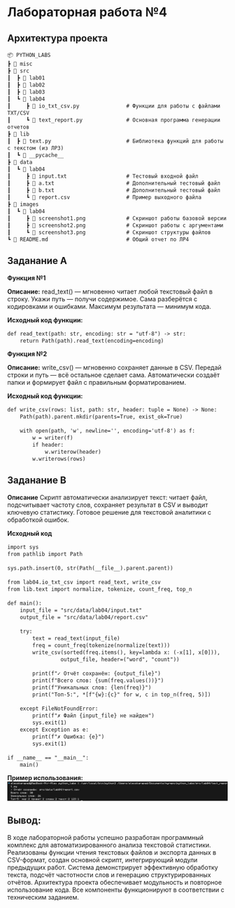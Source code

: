 # Лабораторная работа №4
## Архитектура проекта

```
📦 PYTHON_LABS
┣ 📂 misc
┣ 📂 src
┃  ┣ 📂 lab01
┃  ┣ 📂 lab02
┃  ┣ 📂 lab03
┃  ┗ 📂 lab04
┃     ┣ 📜 io_txt_csv.py               # Функции для работы с файлами TXT/CSV
┃     ┗ 📜 text_report.py              # Основная программа генерации отчетов
┣ 📂 lib
┃  ┣ 📜 text.py                        # Библиотека функций для работы с текстом (из ЛР3)
┃  ┗ 📂 __pycache__
┣ 📂 data
┃  ┗ 📂 lab04
┃     ┣ 📜 input.txt                   # Тестовый входной файл
┃     ┣ 📜 a.txt                       # Дополнительный тестовый файл
┃     ┣ 📜 b.txt                       # Дополнительный тестовый файл
┃     ┗ 📜 report.csv                  # Пример выходного файла
┣ 📂 images
┃  ┗ 📂 lab04
┃     ┣ 📜 screenshot1.png             # Скриншот работы базовой версии
┃     ┣ 📜 screenshot2.png             # Скриншот работы с аргументами
┃     ┗ 📜 screenshot3.png             # Скриншот структуры файлов
┗ 📜 README.md                         # Общий отчет по ЛР4                       
```

## Заданание A

**Функция №1**

**Описание:** read_text() — мгновенно читает любой текстовый файл в строку. Укажи путь — получи содержимое. Сама разберётся с кодировками и ошибками. Максимум результата — минимум кода.

**Исходный код функции:**
```
def read_text(path: str, encoding: str = "utf-8") -> str:
    return Path(path).read_text(encoding=encoding)
```

**Функция №2**

**Описание:** write_csv() — мгновенно сохраняет данные в CSV. Передай строки и путь — всё остальное сделает сама. Автоматически создаёт папки и формирует файл с правильным форматированием.

**Исходный код функции:**
```
def write_csv(rows: list, path: str, header: tuple = None) -> None:
    Path(path).parent.mkdir(parents=True, exist_ok=True)
    
    with open(path, 'w', newline='', encoding='utf-8') as f:
        w = writer(f)
        if header:
            w.writerow(header)
        w.writerows(rows)
```

## Заданание B

**Описание** Скрипт автоматически анализирует текст: читает файл, подсчитывает частоту слов, сохраняет результат в CSV и выводит ключевую статистику. Готовое решение для текстовой аналитики с обработкой ошибок.

**Исходный код**
```
import sys
from pathlib import Path

sys.path.insert(0, str(Path(__file__).parent.parent))

from lab04.io_txt_csv import read_text, write_csv
from lib.text import normalize, tokenize, count_freq, top_n

def main():
    input_file = "src/data/lab04/input.txt"  
    output_file = "src/data/lab04/report.csv"  
    
    try:
        text = read_text(input_file)
        freq = count_freq(tokenize(normalize(text)))
        write_csv(sorted(freq.items(), key=lambda x: (-x[1], x[0])), 
                 output_file, header=("word", "count"))
        
        print(f"✓ Отчёт сохранён: {output_file}")
        print(f"Всего слов: {sum(freq.values())}")
        print(f"Уникальных слов: {len(freq)}")
        print("Топ-5:", *[f"{w}:{c}" for w, c in top_n(freq, 5)])
        
    except FileNotFoundError:
        print(f"✗ Файл {input_file} не найден")
        sys.exit(1)
    except Exception as e:
        print(f"✗ Ошибка: {e}")
        sys.exit(1)

if __name__ == "__main__":
    main()
```

**Пример использования:**
![](misc/img/lab04/image.png)

## Вывод:
В ходе лабораторной работы успешно разработан программный комплекс для автоматизированного анализа текстовой статистики. Реализованы функции чтения текстовых файлов и экспорта данных в CSV-формат, создан основной скрипт, интегрирующий модули предыдущих работ. Система демонстрирует эффективную обработку текста, подсчёт частотности слов и генерацию структурированных отчётов. Архитектура проекта обеспечивает модульность и повторное использование кода. Все компоненты функционируют в соответствии с техническим заданием.